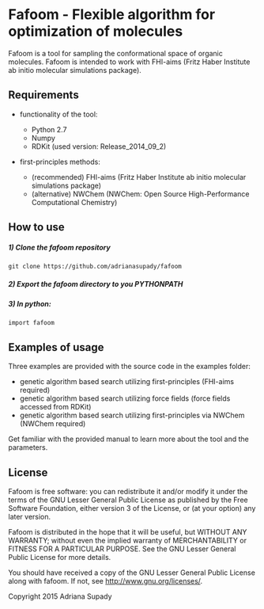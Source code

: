 # Fafoom - Flexible algorithm for optimization of molecules 

Fafoom is a tool for sampling the conformational space of organic molecules. Fafoom is intended to work with FHI-aims (Fritz Haber Institute ab initio molecular simulations package).

## Requirements

* functionality of the tool:
  * Python 2.7
  * Numpy
  * RDKit (used version: Release_2014_09_2)

* first-principles methods:
  * (recommended) FHI-aims (Fritz Haber Institute ab initio molecular simulations package)
  * (alternative) NWChem (NWChem: Open Source High-Performance Computational Chemistry)

## How to use

##### 1) Clone the fafoom repository
	git clone https://github.com/adrianasupady/fafoom

##### 2) Export the fafoom directory to you PYTHONPATH

##### 3) In python:

    import fafoom

## Examples of usage

Three examples are provided with the source code in the examples folder:

* genetic algorithm based search utilizing first-principles (FHI-aims required)
* genetic algorithm based search utilizing force fields (force fields accessed from RDKit)
* genetic algorithm based search utilizing first-principles via NWChem (NWChem required)

Get familiar with the provided manual to learn more about the tool and the parameters. 

## License

Fafoom is free software: you can redistribute it and/or modify it under the terms of the GNU Lesser General Public License as published by the Free Software Foundation, either version 3 of the License, or (at your option) any later version.

Fafoom is distributed in the hope that it will be useful, but WITHOUT ANY WARRANTY; without even the implied warranty of MERCHANTABILITY or FITNESS FOR A PARTICULAR PURPOSE.  See the GNU Lesser General Public License for more details.

You should have received a copy of the GNU Lesser General Public License along with fafoom.  If not, see <http://www.gnu.org/licenses/>.


Copyright 2015 Adriana Supady 
